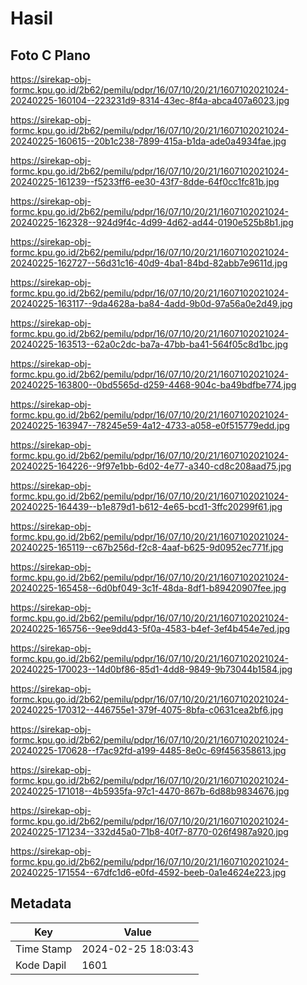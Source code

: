 # Hasil

## Foto C Plano

https://sirekap-obj-formc.kpu.go.id/2b62/pemilu/pdpr/16/07/10/20/21/1607102021024-20240225-160104--223231d9-8314-43ec-8f4a-abca407a6023.jpg

https://sirekap-obj-formc.kpu.go.id/2b62/pemilu/pdpr/16/07/10/20/21/1607102021024-20240225-160615--20b1c238-7899-415a-b1da-ade0a4934fae.jpg

https://sirekap-obj-formc.kpu.go.id/2b62/pemilu/pdpr/16/07/10/20/21/1607102021024-20240225-161239--f5233ff6-ee30-43f7-8dde-64f0cc1fc81b.jpg

https://sirekap-obj-formc.kpu.go.id/2b62/pemilu/pdpr/16/07/10/20/21/1607102021024-20240225-162328--924d9f4c-4d99-4d62-ad44-0190e525b8b1.jpg

https://sirekap-obj-formc.kpu.go.id/2b62/pemilu/pdpr/16/07/10/20/21/1607102021024-20240225-162727--56d31c16-40d9-4ba1-84bd-82abb7e9611d.jpg

https://sirekap-obj-formc.kpu.go.id/2b62/pemilu/pdpr/16/07/10/20/21/1607102021024-20240225-163117--9da4628a-ba84-4add-9b0d-97a56a0e2d49.jpg

https://sirekap-obj-formc.kpu.go.id/2b62/pemilu/pdpr/16/07/10/20/21/1607102021024-20240225-163513--62a0c2dc-ba7a-47bb-ba41-564f05c8d1bc.jpg

https://sirekap-obj-formc.kpu.go.id/2b62/pemilu/pdpr/16/07/10/20/21/1607102021024-20240225-163800--0bd5565d-d259-4468-904c-ba49bdfbe774.jpg

https://sirekap-obj-formc.kpu.go.id/2b62/pemilu/pdpr/16/07/10/20/21/1607102021024-20240225-163947--78245e59-4a12-4733-a058-e0f515779edd.jpg

https://sirekap-obj-formc.kpu.go.id/2b62/pemilu/pdpr/16/07/10/20/21/1607102021024-20240225-164226--9f97e1bb-6d02-4e77-a340-cd8c208aad75.jpg

https://sirekap-obj-formc.kpu.go.id/2b62/pemilu/pdpr/16/07/10/20/21/1607102021024-20240225-164439--b1e879d1-b612-4e65-bcd1-3ffc20299f61.jpg

https://sirekap-obj-formc.kpu.go.id/2b62/pemilu/pdpr/16/07/10/20/21/1607102021024-20240225-165119--c67b256d-f2c8-4aaf-b625-9d0952ec771f.jpg

https://sirekap-obj-formc.kpu.go.id/2b62/pemilu/pdpr/16/07/10/20/21/1607102021024-20240225-165458--6d0bf049-3c1f-48da-8df1-b89420907fee.jpg

https://sirekap-obj-formc.kpu.go.id/2b62/pemilu/pdpr/16/07/10/20/21/1607102021024-20240225-165756--9ee9dd43-5f0a-4583-b4ef-3ef4b454e7ed.jpg

https://sirekap-obj-formc.kpu.go.id/2b62/pemilu/pdpr/16/07/10/20/21/1607102021024-20240225-170023--14d0bf86-85d1-4dd8-9849-9b73044b1584.jpg

https://sirekap-obj-formc.kpu.go.id/2b62/pemilu/pdpr/16/07/10/20/21/1607102021024-20240225-170312--446755e1-379f-4075-8bfa-c0631cea2bf6.jpg

https://sirekap-obj-formc.kpu.go.id/2b62/pemilu/pdpr/16/07/10/20/21/1607102021024-20240225-170628--f7ac92fd-a199-4485-8e0c-69f456358613.jpg

https://sirekap-obj-formc.kpu.go.id/2b62/pemilu/pdpr/16/07/10/20/21/1607102021024-20240225-171018--4b5935fa-97c1-4470-867b-6d88b9834676.jpg

https://sirekap-obj-formc.kpu.go.id/2b62/pemilu/pdpr/16/07/10/20/21/1607102021024-20240225-171234--332d45a0-71b8-40f7-8770-026f4987a920.jpg

https://sirekap-obj-formc.kpu.go.id/2b62/pemilu/pdpr/16/07/10/20/21/1607102021024-20240225-171554--67dfc1d6-e0fd-4592-beeb-0a1e4624e223.jpg


## Metadata

| Key        | Value               |
| ---------- | ------------------- |
| Time Stamp | 2024-02-25 18:03:43 |
| Kode Dapil | 1601                |



